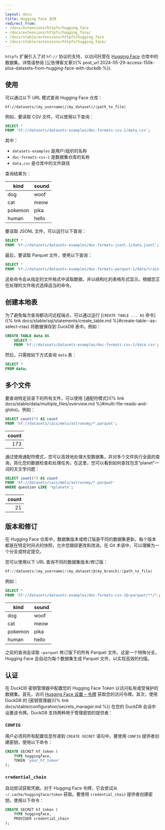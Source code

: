 ```yaml
---
---
layout: docu
title: Hugging Face 支持
redirect_from:
- /docs/extensions/httpfs/hugging_face
- /docs/extensions/httpfs/hugging_face/
- /docs/stable/extensions/httpfs/hugging_face
- /docs/stable/extensions/httpfs/hugging_face/
---
```


`httpfs` 扩展引入了对 `hf://` 协议的支持，以访问托管在 [Hugging Face](https://huggingface.co/) 仓库中的数据集。详情请参阅 [公告博客文章]({% post_url 2024-05-29-access-150k-plus-datasets-from-hugging-face-with-duckdb %}).

## 使用

可以通过以下 URL 模式查询 Hugging Face 仓库：

```text
hf://datasets/⟨my_username⟩/⟨my_dataset⟩/⟨path_to_file⟩
```

例如，要读取 CSV 文件，可以使用以下查询：

```sql
SELECT *
FROM 'hf://datasets/datasets-examples/doc-formats-csv-1/data.csv';
```

其中：

* `datasets-examples` 是用户/组织的名称
* `doc-formats-csv-1` 是数据集仓库的名称
* `data.csv` 是仓库中的文件路径

查询结果为：

|  kind   | sound |
|---------|-------|
| dog     | woof  |
| cat     | meow  |
| pokemon | pika  |
| human   | hello |

要读取 JSONL 文件，可以运行以下查询：

```sql
SELECT *
FROM 'hf://datasets/datasets-examples/doc-formats-jsonl-1/data.jsonl';
```

最后，要读取 Parquet 文件，使用以下查询：

```sql
SELECT *
FROM 'hf://datasets/datasets-examples/doc-formats-parquet-1/data/train-00000-of-00001.parquet';
```

这些命令会从指定的文件格式中读取数据，并以结构化的表格形式显示。根据您正在处理的文件格式选择适当的命令。

## 创建本地表

为了避免每次查询都访问远程端点，可以通过运行 [`CREATE TABLE ... AS` 命令]({% link docs/stable/sql/statements/create_table.md %}#create-table--as-select-ctas) 将数据保存到 DuckDB 表中。例如：

```sql
CREATE TABLE data AS
    SELECT *
    FROM 'hf://datasets/datasets-examples/doc-formats-csv-1/data.csv';
```

然后，只需按如下方式查询 `data` 表：

```sql
SELECT *
FROM data;
```

## 多个文件

要查询特定目录下的所有文件，可以使用 [通配符模式]({% link docs/stable/data/multiple_files/overview.md %}#multi-file-reads-and-globs)。例如：

```sql
SELECT count(*) AS count
FROM 'hf://datasets/cais/mmlu/astronomy/*.parquet';
```

| count |
|------:|
| 173   |

通过使用通配符模式，您可以高效地处理大型数据集，并对多个文件执行全面的查询，简化您的数据检查和处理任务。在这里，您可以看到如何查找包含“planet”一词的天文学问题：

```sql
SELECT count(*) AS count
FROM 'hf://datasets/cais/mmlu/astronomy/*.parquet'
WHERE question LIKE '%planet%';
```

| count |
|------:|
| 21    |

## 版本和修订

在 Hugging Face 仓库中，数据集版本或修订版是不同的数据集更新。每个版本都是在特定时间点的快照，允许您跟踪更改和改进。在 Git 术语中，可以理解为一个分支或特定提交。

您可以使用以下 URL 查询不同的数据集版本/修订版：

```sql
hf://datasets/⟨my_username⟩/⟨my_dataset⟩@⟨my_branch⟩/⟨path_to_file⟩
```

例如：

```sql
SELECT *
FROM 'hf://datasets/datasets-examples/doc-formats-csv-1@~parquet/**/*.parquet';
```

|  kind   | sound |
|---------|-------|
| dog     | woof  |
| cat     | meow  |
| pokemon | pika  |
| human   | hello |

之前的查询会读取 `~parquet` 修订版下的所有 Parquet 文件。这是一个特殊分支，Hugging Face 会自动为每个数据集生成 Parquet 文件，以实现高效的扫描。

## 认证

在 DuckDB 密钥管理器中配置您的 Hugging Face Token 以访问私有或受保护的数据集。首先，访问 [Hugging Face 设置 – 令牌](https://huggingface.co/settings/tokens) 获取您的访问令牌。其次，使用 DuckDB 的 [密钥管理器]({% link docs/stable/configuration/secrets_manager.md %}) 在您的 DuckDB 会话中设置该令牌。DuckDB 支持两种用于管理密钥的提供者：

### `CONFIG`

用户必须将所有配置信息传递到 `CREATE SECRET` 语句中。要使用 `CONFIG` 提供者创建密钥，使用以下命令：

```sql
CREATE SECRET hf_token (
    TYPE huggingface,
    TOKEN 'your_hf_token'
);
```

### `credential_chain`

自动尝试获取凭据。对于 Hugging Face 令牌，它会尝试从 `~/.cache/huggingface/token` 获取。要使用 `credential_chain` 提供者创建密钥，使用以下命令：

```sql
CREATE SECRET hf_token (
    TYPE huggingface,
    PROVIDER credential_chain
);
```